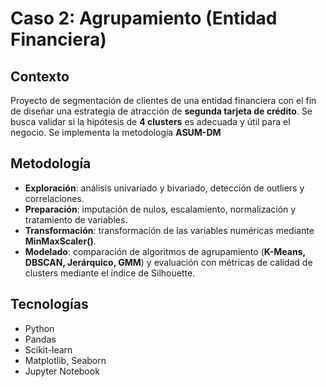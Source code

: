 # Caso 2: Agrupamiento (Entidad Financiera)

## Contexto
Proyecto de segmentación de clientes de una entidad financiera con el fin de diseñar una estrategia de atracción de **segunda tarjeta de crédito**. Se busca validar si la hipótesis de **4 clusters** es adecuada y útil para el negocio. Se implementa la metodología **ASUM-DM**

## Metodología
- **Exploración**: análisis univariado y bivariado, detección de outliers y correlaciones.  
- **Preparación**: imputación de nulos, escalamiento, normalización y tratamiento de variables.  
- **Transformación**: transformación de las variables numéricas mediante **MinMaxScaler()**.  
- **Modelado**: comparación de algoritmos de agrupamiento (**K-Means, DBSCAN, Jerárquico, GMM**) y evaluación con métricas de calidad de clusters mediante el índice de Silhouette.  

## Tecnologías
- Python  
- Pandas
- Scikit-learn  
- Matplotlib, Seaborn  
- Jupyter Notebook
